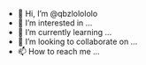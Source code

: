 - 👋 Hi, I’m @qbzlolololo
- 👀 I’m interested in ...
- 🌱 I’m currently learning ...
- 💞️ I’m looking to collaborate on ...
- 📫 How to reach me ...

<!---
qbzlolololo/qbzlolololo is a ✨ special ✨ repository because its `README.md` (this file) appears on your GitHub profile.
You can click the Preview link to take a look at your changes.
--->
